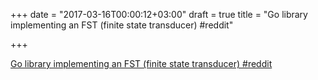 +++
date = "2017-03-16T00:00:12+03:00"
draft = true
title = "Go library implementing an FST (finite state transducer)  #reddit"

+++

<p><a href="https://t.co/bAWZNtouJz">Go library implementing an FST (finite state transducer)  #reddit</a></p>
